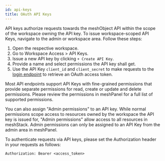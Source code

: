 ```yaml
---
id: api-keys
title: OAuth API Keys
---
```


API keys authorize requests towards the meshObject API within the scope of
the workspace owning the API key. To issue workspace-scoped API Keys,
navigate to the admin or workspace area. Follow these steps:

1. Open the respective workspace.
2. Go to Workspace Access > API Keys.
3. Issue a new API key by clicking `+ Create API Key`.
4. Provide a name and select permissions the API key shall get.
5. Use the API Key `client_id` and `client_secret` to make requests
   to the [login endpoint](../api-key-login-response.api.mdx) to retrieve an OAuth access token.

Most API endpoints support API Keys with fine-grained permissions that provide separate permissions for
read, create or update and delete permissions. Please review the permissions in meshPanel for a full
list of supported permissions.

You can also assign "Admin permissions" to an API key. While normal permissions scope access to resources
owned by the workspace the API key is issued for, "Admin permissions" allow access to all resources in meshStack.
Admin permissions can only be assigned to an API Key from the admin area in meshPanel.

To authenticate requests via API keys, please set the Authorization header in your requests as follows:

```
Authorization: Bearer <access_token>
```
